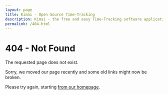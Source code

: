 ```yaml
---
layout: page
title: Kimai - Open Source Time-Tracking
description: Kimai - the free and easy Time-Tracking software application
permalink: /404.html
---
```


# 404 - Not Found

The requested page does not exist.

Sorry, we moved our page recently and some old links might now be broken.

Please try again, starting <a href="/">from our homepage</a>.
